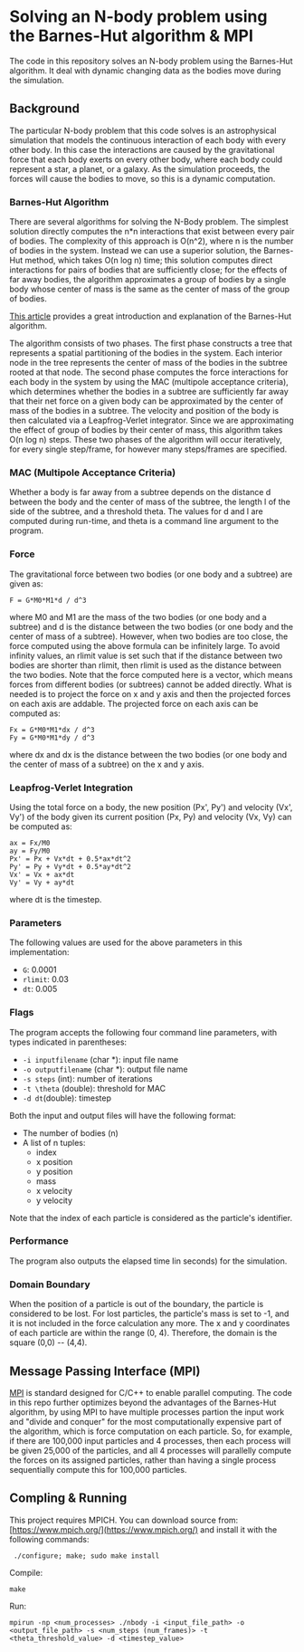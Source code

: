 # Solving an N-body problem using the Barnes-Hut algorithm & MPI

The code in this repository solves an N-body problem using the Barnes-Hut algorithm. It deal with dynamic changing data as the bodies move during the simulation.

## Background

The particular N-body problem that this code solves is an astrophysical simulation that models the continuous interaction of each body with every other body. In this case the interactions are caused by the gravitational force that each body exerts on every other body, where each body could represent a star, a planet, or a galaxy. As the simulation proceeds, the forces will cause the bodies to move, so this is a dynamic computation.

### Barnes-Hut Algorithm

There are several algorithms for solving the N-Body problem. The simplest solution directly computes the n*n interactions that exist between every pair of bodies. The complexity of this approach is O(n^2), where n is the number of bodies in the system. Instead we can use a superior solution, the Barnes-Hut method, which takes O(n log n) time; this solution computes direct interactions for pairs of bodies that are sufficiently close; for the effects of far away bodies, the algorithm approximates a group of bodies by a single body whose center of mass is the same as the center of mass of the group of bodies.

[This article](http://arborjs.org/docs/barnes-hut) provides a great introduction and explanation of the Barnes-Hut algorithm.

The algorithm consists of two phases. The first phase constructs a tree that represents a spatial partitioning of the bodies in the system. Each interior node in the tree represents the center of mass of the bodies in the subtree rooted at that node. The second phase computes the force interactions for each body in the system by using the MAC (multipole acceptance criteria), which determines whether the bodies in a subtree are sufficiently far away that their net force on a given body can be approximated by the center of mass of the bodies in a subtree. The velocity and position of the body is then calculated via a Leapfrog-Verlet integrator. Since we are approximating the effect of group of bodies by their center of mass, this algorithm takes O(n log n) steps. These two phases of the algorithm will occur iteratively, for every single step/frame, for however many steps/frames are specified.

### MAC (Multipole Acceptance Criteria)

Whether a body is far away from a subtree depends on the distance d between the body and the center of mass of the subtree, the length l of the side of the subtree, and a threshold theta. The values for d and l are computed during run-time, and theta is a command line argument to the program.

### Force

The gravitational force between two bodies (or one body and a subtree) are given as:

```
F = G*M0*M1*d / d^3
```

where M0 and M1 are the mass of the two bodies (or one body and a subtree) and d is the distance between the two bodies (or one body and the center of mass of a subtree). However, when two bodies are too close, the force computed using the above formula can be infinitely large. To avoid infinity values, an rlimit value is set such that if the distance between two bodies are shorter than rlimit, then rlimit is used as the distance between the two bodies. Note that the force computed here is a vector, which means forces from different bodies (or subtrees) cannot be added directly. What is needed is to project the force on x and y axis and then the projected forces on each axis are addable. The projected force on each axis can be computed as:

```
Fx = G*M0*M1*dx / d^3
Fy = G*M0*M1*dy / d^3
```

where dx and dx is the distance between the two bodies (or one body and the center of mass of a subtree) on the x and y axis.

### Leapfrog-Verlet Integration

Using the total force on a body, the new position (Px', Py') and velocity (Vx', Vy') of the body given its current position (Px, Py) and velocity (Vx, Vy) can be computed as:

```
ax = Fx/M0
ay = Fy/M0
Px' = Px + Vx*dt + 0.5*ax*dt^2
Py' = Py + Vy*dt + 0.5*ay*dt^2
Vx' = Vx + ax*dt
Vy' = Vy + ay*dt
```

where dt is the timestep.

### Parameters

The following values are used for the above parameters in this implementation:

* `G`: 0.0001
* `rlimit`: 0.03
* `dt`: 0.005

### Flags

The program accepts the following four command line parameters, with types indicated in parentheses:

* `-i inputfilename` (char *): input file name
* `-o outputfilename` (char *): output file name
* `-s steps` (int): number of iterations
* `-t \theta` (double): threshold for MAC
* `-d dt`(double): timestep

Both the input and output files will have the following format:

* The number of bodies (n)
* A list of n tuples:
  * index
  * x position
  * y position
  * mass
  * x velocity
  * y velocity

Note that the index of each particle is considered as the particle's identifier.

### Performance

The program also outputs the elapsed time Iin seconds) for the simulation.

### Domain Boundary

When the position of a particle is out of the boundary, the particle is considered to be lost. For lost particles, the particle's mass is set to -1, and it is not included in the force calculation any more. The x and y coordinates of each particle are within the range (0, 4). Therefore, the domain is the square (0,0) -- (4,4).

## Message Passing Interface (MPI)

[MPI](https://en.wikipedia.org/wiki/Message_Passing_Interface) is standard designed for C/C++ to enable parallel computing. The code in this repo further optimizes beyond the advantages of the Barnes-Hut algorithm, by using MPI to have multiple processes partion the input work and "divide and conquer" for the most computationally expensive part of the algorithm, which is force computation on each particle. So, for example, if there are 100,000 input particles and 4 processes, then each process will be given 25,000 of the particles, and all 4 processes will parallelly compute the forces on its assigned particles, rather than having a single process sequentially compute this for 100,000 particles.

## Compling & Running

This project requires MPICH. You can download source from: [https://www.mpich.org/](https://www.mpich.org/) and install it with the following commands:

```
 ./configure; make; sudo make install
```

Compile:

`make`

Run:

`mpirun -np <num_processes> ./nbody -i <input_file_path> -o <output_file_path> -s <num_steps (num_frames)> -t <theta_threshold_value> -d <timestep_value>`
